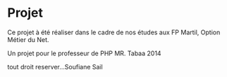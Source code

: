 Projet
======
Ce projet à été réaliser dans le cadre de nos études aux FP Martil, Option Métier du Net.

Un projet pour le professeur de PHP MR. Tabaa 2014



tout droit reserver...Soufiane Sail
